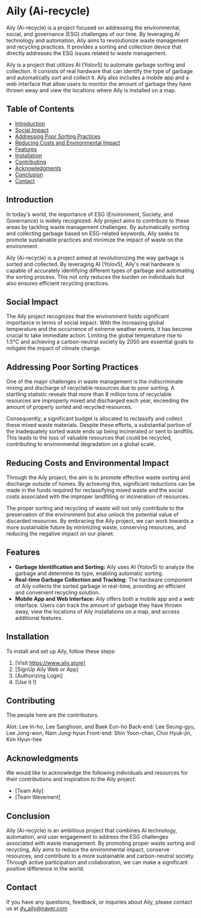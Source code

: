 # Aily (Ai-recycle)

Aily (Ai-recycle) is a project focused on addressing the environmental, social, and governance (ESG) challenges of our time. By leveraging AI technology and automation, Aily aims to revolutionize waste management and recycling practices. It provides a sorting and collection device that directly addresses the ESG issues related to waste management.

Aily is a project that utilizes AI (Yolov5) to automate garbage sorting and collection. It consists of real hardware that can identify the type of garbage and automatically sort and collect it. Aily also includes a mobile app and a web interface that allow users to monitor the amount of garbage they have thrown away and view the locations where Aily is installed on a map.

## Table of Contents

- [Introduction](#introduction)
- [Social Impact](#socialimpact)
- [Addressing Poor Sorting Practices](#addressingpoorsortingpractices)
- [Reducing Costs and Environmental Impact](reducingcostsandenvinomentalimpact)
- [Features](#features)
- [Installation](#installation)
- [Contributing](#contributing)
- [Acknowledgments](#acknowledgments)
- [Conclusion](#conclusion)
- [Contact](#contact)

## Introduction

In today's world, the importance of ESG (Environment, Society, and Governance) is widely recognized. Aily project aims to contribute to these areas by tackling waste management challenges. By automatically sorting and collecting garbage based on ESG-related keywords, Aily seeks to promote sustainable practices and minimize the impact of waste on the environment.

Aily (Ai-recycle) is a project aimed at revolutionizing the way garbage is sorted and collected. By leveraging AI (Yolov5), Aily's real hardware is capable of accurately identifying different types of garbage and automating the sorting process. This not only reduces the burden on individuals but also ensures efficient recycling practices.

## Social Impact

The Aily project recognizes that the environment holds significant importance in terms of social impact. With the increasing global temperature and the occurrence of extreme weather events, it has become crucial to take immediate action. Limiting the global temperature rise to 1.5℃ and achieving a carbon-neutral society by 2050 are essential goals to mitigate the impact of climate change.

## Addressing Poor Sorting Practices

One of the major challenges in waste management is the indiscriminate mixing and discharge of recyclable resources due to poor sorting. A startling statistic reveals that more than 8 million tons of recyclable resources are improperly mixed and discharged each year, exceeding the amount of properly sorted and recycled resources.

Consequently, a significant budget is allocated to reclassify and collect these mixed waste materials. Despite these efforts, a substantial portion of the inadequately sorted waste ends up being incinerated or sent to landfills. This leads to the loss of valuable resources that could be recycled, contributing to environmental degradation on a global scale.

## Reducing Costs and Environmental Impact

Through the Aily project, the aim is to promote effective waste sorting and discharge outside of homes. By achieving this, significant reductions can be made in the funds required for reclassifying mixed waste and the social costs associated with the improper landfilling or incineration of resources.

The proper sorting and recycling of waste will not only contribute to the preservation of the environment but also unlock the potential value of discarded resources. By embracing the Aily project, we can work towards a more sustainable future by minimizing waste, conserving resources, and reducing the negative impact on our planet.


## Features

- **Garbage Identification and Sorting:** Aily uses AI (Yolov5) to analyze the garbage and determine its type, enabling automatic sorting.
- **Real-time Garbage Collection and Tracking:** The hardware component of Aily collects the sorted garbage in real-time, providing an efficient and convenient recycling solution.
- **Mobile App and Web Interface:** Aily offers both a mobile app and a web interface. Users can track the amount of garbage they have thrown away, view the locations of Aily installations on a map, and access additional features.

## Installation

To install and set up Aily, follow these steps:

1. [Visit https://www.aliy.store]
2. [SignUp Aily Web or App]
3. [Authorizing Login]
4. [Use it !]

## Contributing

The people here are the contributors.

AIot: Lee In-ho, Lee Sanghoon, and Baek Eun-ho
Back-end: Lee Seung-gyu, Lee Jong-won, Nam Jung-hyun
Front-end: Shin Yoon-chan, Choi Hyuk-jin, Kim Hyun-hee


## Acknowledgments

We would like to acknowledge the following individuals and resources for their contributions and inspiration to the Aily project:

- [Team Aily]
- [Team Wevement]

## Conclusion

Aily (Ai-recycle) is an ambitious project that combines AI technology, automation, and user engagement to address the ESG challenges associated with waste management. By promoting proper waste sorting and recycling, Aily aims to reduce the environmental impact, conserve resources, and contribute to a more sustainable and carbon-neutral society. Through active participation and collaboration, we can make a significant positive difference in the world.

## Contact

If you have any questions, feedback, or inquiries about Aily, please contact us at <dy_aily@naver.com>
